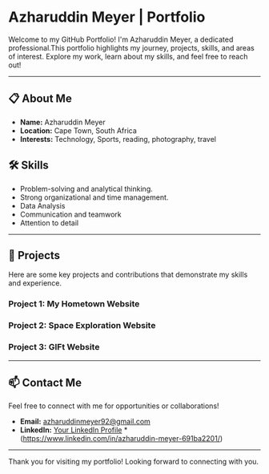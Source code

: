 # Azharuddin Meyer | Portfolio

Welcome to my GitHub Portfolio! I'm Azharuddin Meyer, a dedicated professional.This portfolio highlights my journey, projects, skills, and areas of interest. Explore my work, learn about my skills, and feel free to reach out!

---

## 📋 About Me

- **Name:** Azharuddin Meyer
- **Location:** Cape Town, South Africa
- **Interests:** Technology, Sports, reading, photography, travel

## 🛠️ Skills

- Problem-solving and analytical thinking.
- Strong organizational and time management.
- Data Analysis
- Communication and teamwork
- Attention to detail

---

## 📁 Projects

Here are some key projects and contributions that demonstrate my skills and experience.

### Project 1: My Hometown Website

### Project 2: Space Exploration Website

### Project 3: GIFt Website

---


## 📫 Contact Me

Feel free to connect with me for opportunities or collaborations!

- **Email:** [azharuddinmeyer92@gmail.com](mailto:azharuddinmeyer92@gmail.com)
- **LinkedIn:** [Your LinkedIn Profile](https://www.linkedin.com) *(https://www.linkedin.com/in/azharuddin-meyer-691ba2201/)
---

Thank you for visiting my portfolio! Looking forward to connecting with you.
